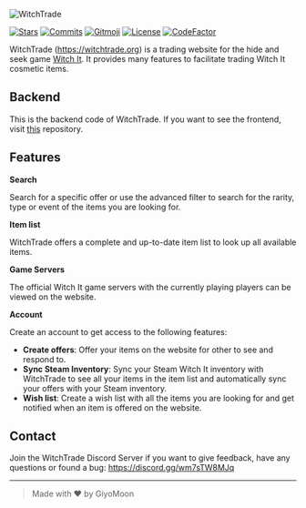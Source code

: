 ![WitchTrade](https://i.imgur.com/vRuqie5.png)

[![Stars](https://img.shields.io/github/stars/WitchTrade/backend.svg?color=C59DFF)](https://github.com/WitchTrade/backend/stargazers)
[![Commits](https://img.shields.io/github/commit-activity/m/WitchTrade/backend?color=C59DFF)](https://github.com/WitchTrade/backend/commits)
[![Gitmoji](https://img.shields.io/badge/gitmoji-%20😜%20😍-FFDD67.svg?color=C59DFF)](https://gitmoji.dev)
[![License](https://img.shields.io/github/license/WitchTrade/backend.svg?color=C59DFF)](https://github.com/WitchTrade/backend/blob/main/COPYING)
[![CodeFactor](https://www.codefactor.io/repository/github/WitchTrade/backend/badge)](https://www.codefactor.io/repository/github/WitchTrade/backend)

WitchTrade (https://witchtrade.org) is a trading website for the hide and seek game [Witch It](https://store.steampowered.com/app/559650/Witch_It/). It provides many features to facilitate trading Witch It cosmetic items.

## Backend

This is the backend code of WitchTrade. If you want to see the frontend, visit [this](https://github.com/WitchTrade/frontend) repository.

## Features
**Search**

Search for a specific offer or use the advanced filter to search for the rarity, type or event of the items you are looking for.

**Item list**

WitchTrade offers a complete and up-to-date item list to look up all available items.

**Game Servers**

The official Witch It game servers with the currently playing players can be viewed on the website.

**Account**

Create an account to get access to the following features:

- **Create offers**: Offer your items on the website for other to see and respond to.
- **Sync Steam Inventory**: Sync your Steam Witch It inventory with WitchTrade to see all your items in the item list and automatically sync your offers with your Steam inventory.
- **Wish list**: Create a wish list with all the items you are looking for and get notified when an item is offered on the website.

## Contact
Join the WitchTrade Discord Server if you want to give feedback, have any questions or found a bug: https://discord.gg/wm7sTW8MJq
___
> Made with ❤️ by GiyoMoon